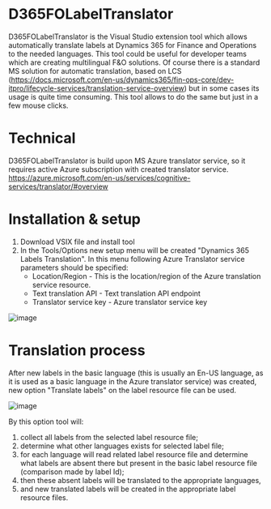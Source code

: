 # D365FOLabelTranslator
D365FOLabelTranslator is the Visual Studio extension tool which allows automatically translate labels at Dynamics 365 for Finance and Operations to the needed languages. This tool could be useful for developer teams which are creating multilingual F&O solutions. 
Of course there is a standard MS solution for automatic translation, based on LCS (https://docs.microsoft.com/en-us/dynamics365/fin-ops-core/dev-itpro/lifecycle-services/translation-service-overview) but in some cases its usage is quite time consuming. This tool allows to do the same but just in a few mouse clicks.

# Technical 
D365FOLabelTranslator is build upon MS Azure translator service, so it requires active Azure subscription with created translator service. 
https://azure.microsoft.com/en-us/services/cognitive-services/translator/#overview

# Installation & setup
1. Download VSIX file and install tool
2. In the Tools/Options new setup menu will be created "Dynamics 365 Labels Translation". In this menu following Azure Translator service parameters should be specified:
	- Location/Region 		    - This is the location/region of the Azure translation service resource. 
	- Text translation API 		- Text translation API endpoint
	- Translator service key	- Azure translator service key

![image](https://user-images.githubusercontent.com/50162691/183009243-f81a6d10-5ab6-4348-84bd-7b191ad56021.png)


# Translation process
After new labels in the basic language (this is usually an En-US language, as it is used as a basic language in the Azure translator service) was created, new option "Translate labels" 
on the label resource file can be used.

![image](https://user-images.githubusercontent.com/50162691/183012458-eea780c6-ea6c-4d26-b2d7-9bb80ec7e446.png)

By this option tool will:
1. collect all labels from the selected label resource file; 
2. determine what other languages exists for selected label file;
3. for each language will read related label resource file and determine what labels are absent there but present in the basic label resource file (comparison made by label Id);
4. then these absent labels will be translated to the appropriate languages,
5. and new translated labels will be created in the appropriate label resource files.
